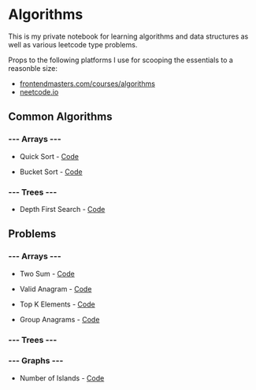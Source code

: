 # Algorithms

This is my private notebook for learning algorithms and data structures as well as various leetcode type problems.

Props to the following platforms I use for scooping the essentials to a reasonble size:
- [frontendmasters.com/courses/algorithms](frontendmasters.com/courses/algorithms)
- [neetcode.io](neetcode.io)

## Common Algorithms

### --- Arrays ---

- Quick Sort - [Code](Algorithms/Algorithms.Tests/Common/Arrays/Sorting/QuickSort.cs)  

- Bucket Sort - [Code](Algorithms/Algorithms.Tests/Common/Arrays/Sorting/BucketSort.cs)

### --- Trees ---

- Depth First Search - [Code](Algorithms/Algorithms.Tests/Common/Trees/Search/TreeDepthFirstSearch.cs)

## Problems

### --- Arrays ---

- Two Sum - [Code](Algorithms/Algorithms.Tests/Exercises/Arrays/1.%20Two%20Sum%20E.cs)  
  
- Valid Anagram - [Code](Algorithms/Algorithms.Tests/Exercises/Arrays/242.%20Valid%20Anagram%20E.cs)
  
- Top K Elements - [Code](Algorithms/Algorithms.Tests/Exercises/Arrays/347.%20TopKElements%20M.cs)
  
- Group Anagrams - [Code](Algorithms/Algorithms.Tests/Exercises/Arrays/49.%20Group%20Anagrams%20M.cs)



### --- Trees ---



### --- Graphs ---

- Number of Islands - [Code](Algorithms/Algorithms.Tests/Exercises/Graphs/200.%20Number%20of%20Islands%20M.cs)
